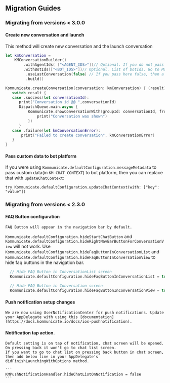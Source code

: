 ## Migration Guides

### Migrating from versions < 3.0.0

#### Create new conversation and launch

This method will create new conversation and the launch conversation
  ```swift
 let kmConversation =
      KMConversationBuilder()
          .withAgentIds( ["<AGENT_IDS>"])// Optional. If you do not pass any agent ID, the default agent will automatically get selected. AGENT_ID is the emailID used to signup on Kommunicate dashboard.
          .withBotIds(["<BOT_IDS>"])// Optional. List of botIds. Go to Manage Bots(https://dashboard.kommunicate.io/bots/manage-bots) -> Copy botID
           .useLastConversation(false) // If you pass here false, then a new conversation will be created everytime
           .build()

 Kommunicate.createConversation(conversation: kmConversation) { (result) in
     switch result {
     case .success(let conversationId):
        print("Conversation id @@ ",conversationId)
        DispatchQueue.main.async {
            Kommunicate.showConversationWith(groupId: conversationId, from: self, completionHandler: { (success) in
                print("Conversation was shown")
            })
        }
     case .failure(let kmConversationError):
         print("Failed to create conversation", kmConversationError)
     }
  }
 ```

 #### Pass custom data to bot platform

 If you were using `Kommunicate.defaultConfiguration.messageMetadata` to pass custom data(in `KM_CHAT_CONTEXT`) to bot platform, then you can replace that with `updateChatContext`:

 ```
 try Kommunicate.defaultConfiguration.updateChatContext(with: ["key": "value"])
 ```

### Migrating from versions < 2.3.0

####  FAQ Button configuration

    FAQ Button will appear in the navigation bar by default.
   `Kommunicate.defaultConfiguration.hideStartChatButton` and `Kommunicate.defaultConfiguration.hideRightNavBarButtonForConversationView` will not work.
    Use `Kommunicate.defaultConfiguration.hideFaqButtonInConversationList` and `Kommunicate.defaultConfiguration.hideFaqButtonInConversationView` to hide faq buttons in the navigation bar.

  ```swift
    // Hide FAQ Button in ConversationList screen
    Kommunicate.defaultConfiguration.hideFaqButtonInConversationList = true

    // Hide FAQ Button in Conversation screen
    Kommunicate.defaultConfiguration.hideFaqButtonInConversationView = true
  ```

#### Push notification setup changes

    We are now using UserNotificationCenter for push notifications. Update your AppDelegate with using this [documentation](https://docs.kommunicate.io/docs/ios-pushnotification).

#### Notification tap action.

    Default setting is on tap of notification, chat screen will be opened. On pressing back it won't go to chat list screen.
    If you want to go to chat list on pressing back button in chat screen, then add below line in your AppDelegate's didFinishLaunchingWithOptions method.

    ```
    KMPushNotificationHandler.hideChatListOnNotification = false
    ```
